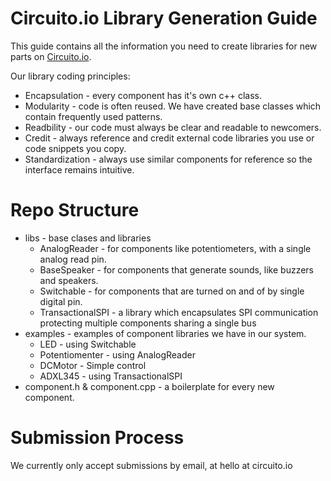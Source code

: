 Circuito.io Library Generation Guide
====================================

This guide contains all the information you need to create libraries for new parts on [Circuito.io](https://circuito.io).

Our library coding principles:
* Encapsulation - every component has it's own c++ class.
* Modularity - code is often reused. We have created base classes which contain frequently used patterns.
* Readbility - our code must always be clear and readable to newcomers.
* Credit - always reference and credit external code libraries you use or code snippets you copy.
* Standardization - always use similar components for reference so the interface remains intuitive.


Repo Structure
==============
*   libs - base clases and libraries
    *   AnalogReader - for components like potentiometers, with a single analog read pin.
    *   BaseSpeaker - for components that generate sounds, like buzzers and speakers.
    *   Switchable - for components that are turned on and of by single digital pin.
    *   TransactionalSPI - a library which encapsulates SPI communication protecting multiple components sharing a single bus
*   examples - examples of component libraries we have in our system.
    *   LED - using Switchable
    *   Potentiomenter - using AnalogReader
    *   DCMotor - Simple control
    *   ADXL345 - using TransactionalSPI
*   component.h & component.cpp - a boilerplate for every new component.


Submission Process
==================
We currently only accept submissions by email, at hello at circuito.io
